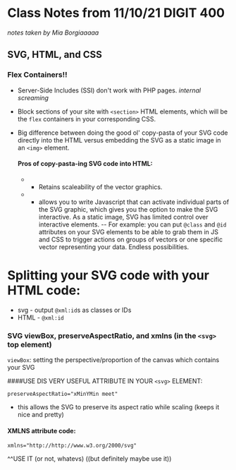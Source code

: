 # Class Notes from 11/10/21 DIGIT 400
*notes taken by Mia Borgiaaaaa*
## SVG, HTML, and CSS

### Flex Containers!!

- Server-Side Includes (SSI) don't work with PHP pages. *internal screaming*

- Block sections of your site with `<section>` HTML elements, which will be the `flex` containers in your corresponding CSS.

- Big difference between doing the good ol' copy-pasta of your SVG code directly into the HTML versus embedding the SVG as a static image in an `<img>` element.

   #### Pros of copy-pasta-ing SVG code into HTML: 
    - - Retains scaleability of the vector graphics.
    - - allows you to write Javascript that can activate individual parts of the SVG graphic, which gives you the option to make the SVG interactive. As a static image, SVG has limited control over interactive elements.
    -- For example: you can put `@class` and `@id` attributes on your SVG elements to be able to grab them in JS and CSS to trigger actions on groups of vectors or one specific vector representing your data. Endless possibilities.
    
# Splitting your SVG code with your HTML code: 
- svg - output `@xml:id`s as classes or IDs
- HTML - `@xml:id`

### SVG viewBox, preserveAspectRatio, and xmlns (in the `<svg>` top element)

`viewBox`: setting the perspective/proportion of the canvas which contains your SVG

####USE DIS VERY USEFUL ATTRIBUTE IN YOUR `<svg>` ELEMENT:

`preserveAspectRatio="xMinYMin meet"` 

 - this allows the SVG to preserve its aspect ratio while scaling (keeps it nice and pretty)
 
 #### XMLNS attribute code:
 
 `xmlns="http://http://www.w3.org/2000/svg"`

^^USE IT (or not, whatevs) ((but definitely maybe use it))